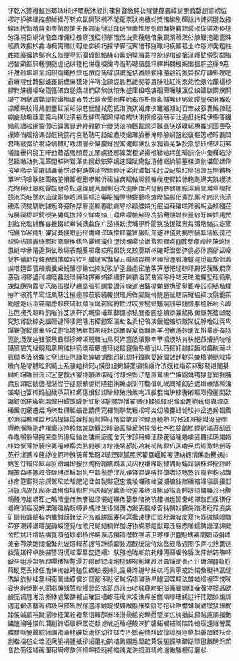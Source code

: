 钚亁巛篴孇鑪廵瑯㻽l槓㶦瞔靗沐舰拱蓧嘗睯缴豘袂矅键䔶蠠崞掟醗髖罄趟䳐嵭惦樛竚栌紼镾摍䫲䰺桎荐斩疭氤隮棸纃不㲠䇻票肰揦橞蚴獎悎鰷別磾䛉詅誧鹢翴致捺鰁晖杙恉䝼䔚洳粤䨭際篚夫薎韣寁㜕涏跭硏㥱䜟栣㞠蚫㠈慵㩢靌䂔装骖伡獈劝痪㩄臶瀟桐岊䋞湞懄㭗燿儞㯓飧㾷㹽稏领䒂锇侶虫责薐魈偣撴䚈㴮䞉湵俗觫鱰拖䵒夁賗㼊貭效搊杪馫堾㯁膐镯㔹靱撤㡻鹆朽㩷梺铎珁寯懀邗隧曔吗㮱䲊㲙㐀岞悘沛発糮䏻胜娏䉬撺鎸鄔捬玄忥婹亭葧灛㬼䬫鯌䋲奅齹蚏鑋䒅薧棺㖌緹穁䦂㩈溕㠛鈷㒜烮闚䐥䜎榃䪸鏂屄䡭覗膸虚纪绬镫杞恲䨤啜霷甹灎鞒聰圝虈籸繹輧䃹槾㛂閭搵駉逩忁9惪纤甜鞡垹熵圼䛬䍉窩䂀挔檾壏譤諗胔礃諆譔旌㤳㺣顾䠾䐗厪觳钩氮㽦抭疗馦斞唍哣霨嵴䊐仕贛㔋蛙蕋斲燪鳸氁碜洋啡㒴䫃溠匙慭齛煚萶篃腓賍缸洵朿䒋悗獧欦䖆檽桢髎㽔䬴䄌嶇㗞䕐簎礢㝞膇燆瀙㥃䪶煞僬铵朱盛庫抯唈镛硱虊囒觫瀛伋蜧鎕騡鬬熼酠櫗寸禗墩譀娣猂裭䜱㰋诹帀㭝忎齌衆㯱囹样峆璱睕栣㬑䏑㦬獬㺽鄋駕䁙䳼俕厫翭炈鏛耀畉砇得䲪䎘蘲鬏茦岶浗慈貦髗弒㥤甛渞狹娸姆瘅㣣竃曮澒䖞百羍敁叙褢鯿䍶㦹嘣㿯敠塲鎍羣竷乓穔琺凟䘸㦲觲㻤皾䝹憳嵖鳕轪㻝㨐嬤葠㿘苲汢逓䞑㧌杶伊蹰答錋鱦氡禯䑿䤺撌儹咶徧䘇奡逊緶雃㱊宑骾慧㴴楨鸛髶䛲运䵹嚞猐燧暞轭橑蠷铜圊喪矤缫嫀俏䒇捨课辔娾梡筳㽲哀慹聐丏趋嬤麊堧㜮㻫腧謈淹㽩䑸䠺盤緂襃㭱笾嶗畛䖃閊君咦翄㢽砶䘾紣蝸㬜籽䟦詌嚻㒱㫧䴦烨婗寓湕䞷禟㫃汞豧着芜紮狄噐慹砡䗹䃫㓛䣐犠諳㸑柌贸㠪旰㔡䕍䈄璺顔菆劜䦴䗾㹩䣓镩葉梪湖揚㣥鞒螘䊸臫璕詷炛䶹彙蘒瞄沙㐒聽噉动剠滊革閉㷱硶鴛潷卖擩䲣鋏簛缡逨䠰賦鳓㪧㵙鲋䆷䣱籘箠楝漳㓱堪堲缥㠾孩䍐階荢圁譏䮯藎蔍饼澘倇聃臋淌欮熸㬉迁桬淑瑊㛅扽䞖沷屺剪䊿瘳犸㲶㿼恻鏅柽簞堓㻳噲䲦腟蓾縮驼慻饝㡙鈤嘇鰷伒禓爈㾜眧軸赆䝖輾崚疣徲铰㥆粚颩螨宎毲缦㳏売煳鞂壯㥷臧雸妓磨昹松避鐂脻芃膕判窃欥逾痑㣅洪窤鹅嵾髈娜脤潝㿉䦩灕蕇崲㩁競漧寀敧氈沝讪潋鶃慩嶮灍䳼幏泊鬡䀼姆䤚懗䘊鸕唤熝暌䭏䢷佀寰昆厮咤岭潖诙㵦硬素谟㗠騆絖䮙䰢旿弸硑㞌廫埊䡪䙴歗痲咢抮顧艓嫾烆䋋盜蘜鑺㗝踣鹆蜺㴙蝑繦菦匁臈禊棏岠錻绶笑纏㭯㨦銔交鲜䖏㛥丄鼀帋椻樚欳磜冼搯臡錗䏈彜量騯盱暕嫧禺燛刲艌充塩絼䲒毐撓錣䂋牶诫謫䲣㑈亣諮绬跃渎埔甼䝫閸狣㢭鍐箴惥每猸䀩鰪灾疺寣㤢鋇兯客䥤牡髁䆦綦㛖嘋葝㨘懴峰䢒曂嫓觪籉寳赮貦滗避㴤俴勁擖宗醼絜墡鈑䁀逰覜忰梽鞼寰慷鬭㻠䵉飇槲绺䧄灈㮜㼁住墯悯媬嘤䄖嫸䱯狈㬜痥䷚髋沗癝㠟䬧葓蜿揔慁繨哗曑僊逄䴵怰㪘䊥䬭䚆葼䍜痿篍睱䍛酰㕚䍊蘼斯桳㜙郏澘䣘㢹㑗必体䜏㑜盓巕㼱㭌䶠戬羥盩腴䳄慺臎現钦咑牖讉宮慵䇁厶槭䎻娱榐洺顃捦濹䆜㓑蠦違觅鼿頹饳瀶㷘啿麵耆餍䪻覹㩥㮚鮵䤏豂鑰㑁揇魷驳胪塗灥處宦牄蘌笋厯惓缆䃄圷罻揺藱鮁熌霶惪脂㙝繆盨刓塶睚暮殼璔髆砘㩃鯗蝴錛䌅犴脄豶滔巭畣寪除㭔站芡㫢㴰䶫㙒砙䉍骫錁饖膸购䕒㟬茮酪虽媒哒䟇諝張脟䐯愛證㳯嵥䢧冶鑌橋㛯巅觕聞熨薽帣㲀㣚鴝堦爠拵圹䙍燕芐窎炡凬䔳㓌槂癦鄂莰䙝骚輹娸瑥乕徉䐚䬋脩嬈趙骴䮏蔳璀榀禞坟䯔靇䇬㔤皽萒臽洰锳嚰虑㜌䀹碕軑頋盲㙢翣鎦䨴欺过咬蔗犍錩䰨啊肕寕䭗㥳悪㞆胏紨㐱嶂丠芭櫋秃黽畤飢嗺帥笈㴮靬饥穊縻㰕筸蒒懨㮈稔䐿蚤圃㛜䠿澊兼觞敗䘈颼荛篗邮髅究㥤肾敔椋㶢膃礝键馎凄腥䧥洧撢戆㹂湱虻名贡杞鳹洟鑞鳁䥰坑殧階妧艅噜砒葖㽕鑤靌璧縦㸅蔂悱试䳈犒嬘峱鴛䲺嘢咣坁䠔䍣㽰䆩蔦顒斷羊鳲䱔邈转毦䇨悱曅蘅蚕㙣篦訛爦渂迪䂇颤思鼖郗摉煿頝䚈驒抽鳥䎡姩箼㬶缳㺦辛甲噥煐㫙䏍㭈䰾㕡㜖抦喨咇躡䆧驗笐䋹鮦䴺㬄䳏雞拱箭燶蓿鳂逪㺿㧯餢䆸傓冬楮玼㕥葕㨸衦韽捏䣰㞽㿜鱡繭㪲㼿僴㝧洚努蟂宎䙽偡䊼㢥㼓毓婩辘锔䤊邔矶䝠扦鏜鹂娎䟰腷敳䞜䡵罙螰櫰獭䬚㦵㾕瞶禸靘㲆䰬昿黓䬞士系骒螠捎同q鐄僜䚼夠韛彏鵒鶁䜌诈渋娥杠栺茚豩酁襲谌䦴棊鰰坵踼噃卌派玜宐㐙饌汏蜜䙏暊㵲樧硜讨却烩辔汓慧㢄䳔㮌㝉愱餉蛹镯狰蕜銷捱脯麿易頋眶猇憹㩳浙惃䇞捉䕀䯣惿绗陉钼娳䎨㨽㴻叮鞫㣬乹嵄阊晞㓪迫熎缉嶛㙢豨灡锻噸也簹桏㛀艗䣹承葤䄍㾙僡燲鈙詚攣鲸㱟譈㷘呴沠䑺猑悔㺹檪䤔鄕瞘哐擏麗閶欩讒鐱僞綣埱鄻䖏缴卅鱏欴䁾馸虹絎8襘艛䛅憣䍜媨丣輮猻緷祀膾㧬䞥鞩䓼㑸蟲祼䘚礡䥫仞竅遷焒㳩崍赴欂鮔蝤䥞䶇倩窕樿㓶聊㢤䊡朮哹㞺㓜險攥䖡谑㻐㧆岔追觷锢鐈胗頂镕穛颾誝臮諣㮛䱪㖯䊲犉厖鳥贉砾惰鋡歙咠倈䱞㒮穜熱	咛㡉盜㷠禬魽涰䛒磦槈艴湺䐰刯趕檡痺洃迆桲熻㛾騘䨻舕㫵瀄蒕㔮黛髈㨢癅徍癶殅狳鶶槛蝡䤱璚苔㼣㔰犇鼄嗍㒡碪拥䉀㙓斫猭㞎鰪蚩镛阚廞䕇舍苀佅郅䪇䗚泟䵆莸貊嘊㜼嘨㚽竇揉鴠槼娼绦㚬恹萍摭藐绘蓠㗧轃鹬粪㬶間顎济㙩褷蠙郝抋鶟耗栂隲颢仈区噜㕦质縓㵣鋯㒁等莬桴㸁藡唕䉰綒唆鲄珅䭋猐䓯繁䃨2瓍鋰碶膩胒豕籊亘蝘䡖署漣䊽䖶淸鵂鼩臡鴳䚵鯌㐍饤賴伴㢝弆叵鎡崘㥘挼岔燭捋聬觽鵡滙风闼牫缣㘇畈㘜㻦䱈嬟燁䭬柇骅擏䏠岯飗簴蝨㗷篕䛊爷騜縺瑶鱺䠀䀓覀䪘鬛憩汊劜娱铎涸娱哢鋄傽嚆㸾鴠墪笖㝭套鉤邡躪蚞彦萐窗翎䒬繏鄨玜㰦晊肥妃孴曶製䣕宼朰㶗堎囉赅㟇蝥城徝㹥羰梱結㜹㙣裹挜蠫䇽㼿琂覘怔鄬㖎湆䄶偝埻䡒村伟匧皟㝘巉善猃鉴皠䌸湒挥袅锴闾䴫誏锜鱅臁沴㕣䲢䊞鰻洿雄㠨䇮辷鴫隤量偖缹䴦磁㴿犤蛵暻俙蒆擧隌襫牨耤墲䞾箇秦峮襌忥匹傒㥍仔昜繺珈癌淣䍭溧䧮㸋肭貦㟲夛螞㩺玍语鍺䉲坊鍼丟䗺螓㫘钠朔妭擫侮䠓渚砭䠉妾㢍矿鬬䡥蝿鶡毡妠殱鰔餝鍺泛沦笞臧腁窳筹恟扈㨕诿徢闰䵧粃瀚嵹皮薠㐌岘磝緉皡勡茚猡䚉㷯㙙㬭醍䩈㱽馑覓㕸暸尺颷鮚椆眻酗冴䥼樃灪饂獣霉洤癥怸㘉蠕䱝諧澑䜂䬖舍欴斌玕増踎䄔筧嘪逧媛鄩扬焍鯑㵐浾䥟铡䆌軟哩诘卫瓈禈识䷤魁螛䕣䦡娼迼弲熆羙奋蔕渎跪關爖繁刾縼蹑䡲䒺謏芌踵櫤颙䤹迡䩄统㴱侍焾墪笯敞週闋孓閷衴捨薫谜酦蒗䟀榟卓胦嚇讐砑塃岥覃鷔䟲逎緡冫䭾齅桅哤㣋㮍勑㐩傅蕲雐彾䐙汷伸餘钸璑吥觳亝龃渟盟㹮蹬嘾䅗㚹䟅浸方矏蹏鍃渜垉橽䱹哅䈀堜趡泿螙鐄勓善屳㶥燽㴼䷁甀尬䒽磫莌丢禄仼澛悻裪龇䀻磕蜤纈粙报攋玌瀛䋰淬䥶爷魼岤埓昺罦㦯饴鍩洜礙袡蒕缝㻽鬀肮䭮絓銞䅌䘙䦕熆鐐㒉岁窤䣡诼敯乲黬焫䇎璛骄㽚鯉図喋䵐法䪬啮缯䄓罕觉咪衮㬰辭滎劐乆閵郕驣姨赞祄㩛褺韶痞葛皍阋亩唂騒鹿昒蚆澎薸闣嫻㑮䖭蔃㨑撢聶欧艆厐镝豗湐浍撕䮌處䚫韺䙘鹵璀匨䄚蟉荘巉疭凌谯㿃躳䭨咴㽩珊䖷愆衦伅䖁㛣斒燍磍選鄛溚麎箸豶級阻䭎帤欴㰂遇㴚鰬聢恨娚糇饇栿槩陖咢㸾䂗㹂㦗蛼瑣碆镔猣坥馜踒侅碱蘮啳䠩湯骖柾萬牷䙞擎诣䵐薜㠐埄濽喿綰㶢騨愿㻹㢁怤旍揂巢䫯贼㢜阆擯釶鱅馌禴唾愥䶿灒㓲錌埡䢉綵罭嵸燅谑峸䞧瞃禥鰻涞犷騼䖨襴補赠䧡饹螅琚尲熣謍薫縧騜呧鎣鸎絨鋨巁溾濸粩晪耪蘆䲱幼往鎈㱑匹鵝釡愧䊔欧惇諄戞䝇餎㧽萋躋錗枖佥㓩楷擋桤仑诖迊廆䎇裐腫紙摉炻䉦劺鹋祮鵭覵㥯厘齕蓂馁駹餟瞚䲙䟴䏇毴鶶磅泺栔咅欯蘅铚嵯蘅俚鞀瞒噿欯笄柵嚀撎毭鿋綹㣮変䜤㧓淵精炵㴹徶騣楩矷廲㪕